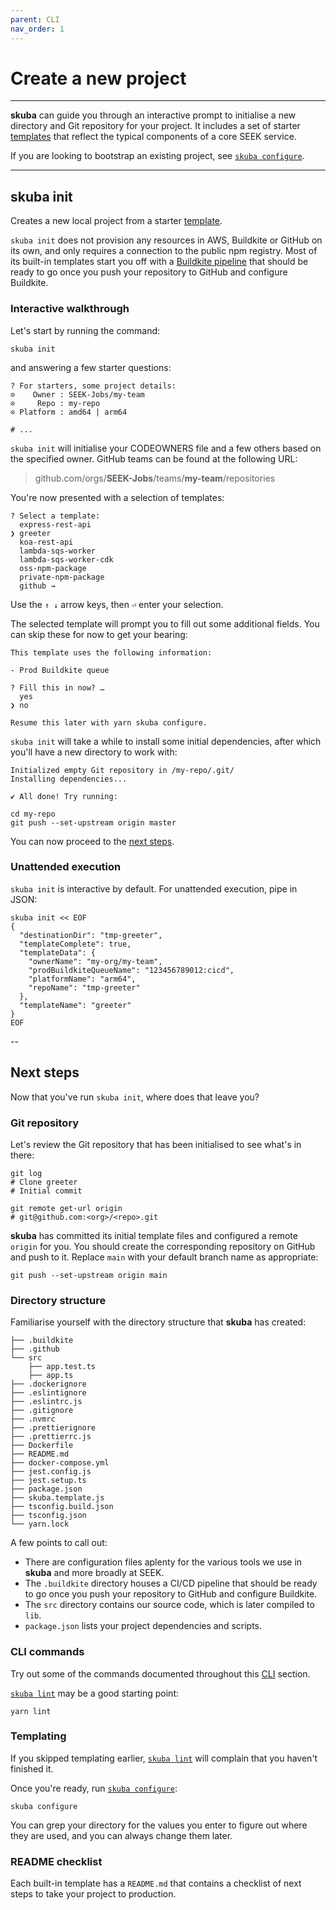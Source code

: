 ```yaml
---
parent: CLI
nav_order: 1
---
```


# Create a new project

---

**skuba** can guide you through an interactive prompt to initialise a new directory and Git repository for your project.
It includes a set of starter [templates] that reflect the typical components of a core SEEK service.

If you are looking to bootstrap an existing project,
see [`skuba configure`].

---

## skuba init

Creates a new local project from a starter [template].

`skuba init` does not provision any resources in AWS, Buildkite or GitHub on its own,
and only requires a connection to the public npm registry.
Most of its built-in templates start you off with a [Buildkite pipeline] that should be ready to go once you push your repository to GitHub and configure Buildkite.

### Interactive walkthrough

Let's start by running the command:

```shell
skuba init
```

and answering a few starter questions:

```shell
? For starters, some project details:
⊙    Owner : SEEK-Jobs/my-team
⊙     Repo : my-repo
⊙ Platform : amd64 | arm64

# ...
```

`skuba init` will initialise your CODEOWNERS file and a few others based on the specified owner.
GitHub teams can be found at the following URL:

> github.com/orgs/**SEEK-Jobs**/teams/**my-team**/repositories

You're now presented with a selection of templates:

```shell
? Select a template:
  express-rest-api
❯ greeter
  koa-rest-api
  lambda-sqs-worker
  lambda-sqs-worker-cdk
  oss-npm-package
  private-npm-package
  github →
```

Use the `↑ ↓` arrow keys, then `⏎` enter your selection.

The selected template will prompt you to fill out some additional fields.
You can skip these for now to get your bearing:

```shell
This template uses the following information:

- Prod Buildkite queue

? Fill this in now? …
  yes
❯ no

Resume this later with yarn skuba configure.
```

`skuba init` will take a while to install some initial dependencies,
after which you'll have a new directory to work with:

```shell
Initialized empty Git repository in /my-repo/.git/
Installing dependencies...

✔ All done! Try running:

cd my-repo
git push --set-upstream origin master
```

You can now proceed to the [next steps](#next-steps).

### Unattended execution

`skuba init` is interactive by default.
For unattended execution, pipe in JSON:

```shell
skuba init << EOF
{
  "destinationDir": "tmp-greeter",
  "templateComplete": true,
  "templateData": {
    "ownerName": "my-org/my-team",
    "prodBuildkiteQueueName": "123456789012:cicd",
    "platformName": "arm64",
    "repoName": "tmp-greeter"
  },
  "templateName": "greeter"
}
EOF
```

--

## Next steps

Now that you've run `skuba init`, where does that leave you?

### Git repository

Let's review the Git repository that has been initialised to see what's in there:

```shell
git log
# Clone greeter
# Initial commit

git remote get-url origin
# git@github.com:<org>/<repo>.git
```

**skuba** has committed its initial template files and configured a remote `origin` for you.
You should create the corresponding repository on GitHub and push to it.
Replace `main` with your default branch name as appropriate:

```shell
git push --set-upstream origin main
```

### Directory structure

Familiarise yourself with the directory structure that **skuba** has created:

```shell
├── .buildkite
├── .github
└── src
    ├── app.test.ts
    ├── app.ts
├── .dockerignore
├── .eslintignore
├── .eslintrc.js
├── .gitignore
├── .nvmrc
├── .prettierignore
├── .prettierrc.js
├── Dockerfile
├── README.md
├── docker-compose.yml
├── jest.config.js
├── jest.setup.ts
├── package.json
├── skuba.template.js
├── tsconfig.build.json
├── tsconfig.json
└── yarn.lock
```

A few points to call out:

- There are configuration files aplenty for the various tools we use in **skuba** and more broadly at SEEK.
- The `.buildkite` directory houses a CI/CD pipeline that should be ready to go once you push your repository to GitHub and configure Buildkite.
- The `src` directory contains our source code, which is later compiled to `lib`.
- `package.json` lists your project dependencies and scripts.

### CLI commands

Try out some of the commands documented throughout this [CLI] section.

[`skuba lint`] may be a good starting point:

```shell
yarn lint
```

### Templating

If you skipped templating earlier,
[`skuba lint`] will complain that you haven't finished it.

Once you're ready, run [`skuba configure`]:

```shell
skuba configure
```

You can grep your directory for the values you enter to figure out where they are used,
and you can always change them later.

### README checklist

Each built-in template has a `README.md` that contains a checklist of next steps to take your project to production.

[`skuba configure`]: ./configure.md#skuba-configure
[`skuba lint`]: ./lint.md#skuba-lint
[buildkite pipeline]: https://buildkite.com/docs/pipelines/defining-steps
[cli]: ./index.md
[template]: ../templates
[templates]: ../templates
